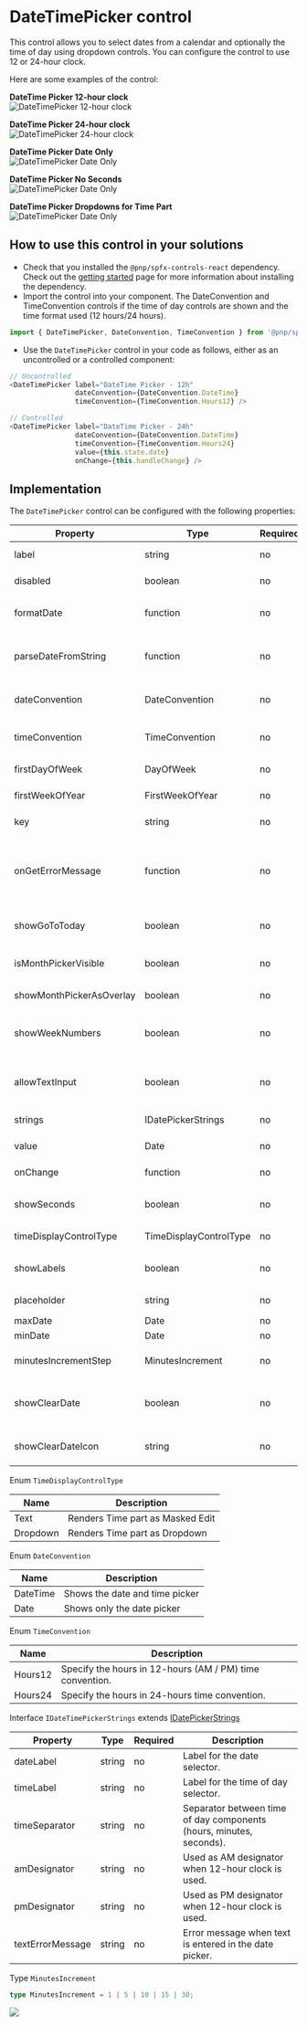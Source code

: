 # DateTimePicker control

This control allows you to select dates from a calendar and optionally the time of day using dropdown controls. You can configure the control to use 12 or 24-hour clock.

Here are some examples of the control:

**DateTime Picker 12-hour clock**  
![DateTimePicker 12-hour clock](../assets/DateTimePicker-12h.png)

**DateTime Picker 24-hour clock**  
![DateTimePicker 24-hour clock](../assets/DateTimePicker-24h.png)

**DateTime Picker Date Only**  
![DateTimePicker Date Only](../assets/DateTimePicker-dateOnly.png)

**DateTime Picker No Seconds**  
![DateTimePicker Date Only](../assets/DateTimePicker-noseconds.png)

**DateTime Picker Dropdowns for Time Part**  
![DateTimePicker Date Only](../assets/DateTimePicker-dropdown.png)

## How to use this control in your solutions

- Check that you installed the `@pnp/spfx-controls-react` dependency. Check out the [getting started](../../#getting-started) page for more information about installing the dependency.
- Import the control into your component. The DateConvention and TimeConvention controls if the time of day controls are shown and the time format used (12 hours/24 hours).

```TypeScript
import { DateTimePicker, DateConvention, TimeConvention } from '@pnp/spfx-controls-react/lib/DateTimePicker';
```
- Use the `DateTimePicker` control in your code as follows, either as an uncontrolled or a controlled component:

```TypeScript
// Uncontrolled
<DateTimePicker label="DateTime Picker - 12h"
                dateConvention={DateConvention.DateTime}
                timeConvention={TimeConvention.Hours12} />

// Controlled
<DateTimePicker label="DateTime Picker - 24h"
                dateConvention={DateConvention.DateTime}
                timeConvention={TimeConvention.Hours24}
                value={this.state.date}
                onChange={this.handleChange} />
```

## Implementation

The `DateTimePicker` control can be configured with the following properties:


| Property | Type | Required | Description |
| ---- | ---- | ---- | ---- |
| label | string | no | Property field label displayed on top. |
| disabled | boolean | no | Specifies if the control is disabled or not. |
| formatDate | function | no | Defines a formatDate function that can override the output value in Date picker. |
| parseDateFromString | function | no | Optional method to parse the text input value to date, it is only useful when allowTextInput is set to true |
| dateConvention | DateConvention | no | Defines the date convention to use. The default is date and time.|
| timeConvention | TimeConvention | no | Defines the time convention to use. The default value is the 24-hour clock convention. |
| firstDayOfWeek | DayOfWeek | no | Specify the first day of the week for your locale. |
| firstWeekOfYear | FirstWeekOfYear | no | Defines when the first week of the year should start. |
| key | string | no | A unique key that indicates the identity of this control |
| onGetErrorMessage | function | no | The method is used to get the validation error message and determine whether the input value is valid or not. See [this documentation](https://learn.microsoft.com/en-us/sharepoint/dev/spfx/web-parts/guidance/validate-web-part-property-values) to learn how to use it. |
| showGoToToday | boolean | no | Controls whether the "Go to today" link should be shown or not |
| isMonthPickerVisible | boolean | no | Controls whether the month picker is shown beside the day picker or hidden. |
| showMonthPickerAsOverlay | boolean | no | Show month picker on top of date picker when visible. |
| showWeekNumbers | boolean | no | Controls whether the calendar should show the week number (weeks 1 to 53) before each week row |
| allowTextInput | boolean | no | Whether the user is allowed to enter a date as text instead of picking one from the date picker. |
| strings | IDatePickerStrings | no | Localized strings to use in the DateTimePicker |
| value | Date | no | Default value of the DatePicker, if any |
| onChange | function | no | Callback issued when date or time is changed |
| showSeconds | boolean | no | Specifies, if seconds dropdown should be shown, defaults to false. |
| timeDisplayControlType | TimeDisplayControlType | no | Specifies what type of control to use when rendering time part. |
| showLabels | boolean | no | Specifies if labels in front of date and time parts should be rendered. |
| placeholder | string | no | Placeholder text for the DatePicker. |
| maxDate | Date | no | The maximum allowable date. |
| minDate | Date | no | The minimum allowable date. |
| minutesIncrementStep | MinutesIncrement | no | Specifies minutes' increment step for `TimeDisplayControlType.Dropdow` |
| showClearDate | boolean | no | Controls whether the clearDate iconbutton must be available when date is selected, default to false
| showClearDateIcon | string | no | Controls the icon used for clearDate iconbutton. Defaults to 'RemoveEvent'

Enum `TimeDisplayControlType`

| Name | Description |
| ---- | ---- |
| Text | Renders Time part as Masked Edit |
| Dropdown | Renders Time part as Dropdown |

Enum `DateConvention`

| Name | Description |
| ---- | ---- |
| DateTime | Shows the date and time picker |
| Date | Shows only the date picker |

Enum `TimeConvention`

| Name | Description |
| ---- | ---- |
| Hours12 | Specify the hours in 12-hours (AM / PM) time convention. |
| Hours24 | Specify the hours in 24-hours time convention. |

Interface `IDateTimePickerStrings` extends [IDatePickerStrings](https://developer.microsoft.com/en-us/fabric#/components/datepicker)

| Property | Type | Required | Description |
| ---- | ---- | ---- | ---- |
| dateLabel | string | no | Label for the date selector. |
| timeLabel | string | no | Label for the time of day selector. |
| timeSeparator | string | no | Separator between time of day components (hours, minutes, seconds). |
| amDesignator | string | no | Used as AM designator when 12-hour clock is used. |
| pmDesignator | string | no | Used as PM designator when 12-hour clock is used. |
| textErrorMessage | string | no | Error message when text is entered in the date picker. |

Type `MinutesIncrement`
```typescript
type MinutesIncrement = 1 | 5 | 10 | 15 | 30;
```

![](https://telemetry.sharepointpnp.com/sp-dev-fx-controls-react/wiki/controls/DateTimePicker)
